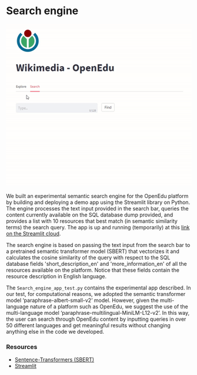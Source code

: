 # Search engine
![Alt Text](https://github.com/WomenPlusPlus/deploy-impact-22-openedu-e/blob/Restructure/src/NLP/Content%20SearchDemo%20App/search_engine_video.gif)

We built an experimental semantic search engine for the OpenEdu platform by building and deploying a demo app using the Streamlit library on Python. The engine processes the text input provided in the search bar, queries the content currently available on the SQL database dump provided, and provides a list with 10 resources that best match (in semantic similarity terms) the search query. The app is up and running (temporarily) at this [link on the Streamlit cloud](https://slashlan-test-streamlit-openedu-search-engine-app-test-0qqrve.streamlit.app/). 

The search engine is based on passing the text input from the search bar to a pretrained semantic transformer model (SBERT) that vectorizes it and calculates the cosine similarity of the query with respect to the SQL database fields 'short_description_en' and 'more_information_en' of all the resources available on the platform. Notice that these fields contain the resource description in English language.

The `Search_engine_app_test.py` contains the experimental app described. In our test, for computational reasons, we adopted the semantic transformer model ‘paraphrase-albert-small-v2’ model. However, given the multi-language nature of a platform such as OpenEdu, we suggest the use of the multi-language model ‘paraphrase-multilingual-MiniLM-L12-v2’. In this way, the user can search through OpenEdu content by inputting queries in over 50 different languages and get meaningful results without changing anything else in the code we developed.
### Resources
- [Sentence-Transformers (SBERT)](https://www.sbert.net/index.html#)
- [Streamlit](https://streamlit.io/)
